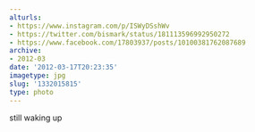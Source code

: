 ```yaml
---
alturls:
- https://www.instagram.com/p/ISWyDSshWv
- https://twitter.com/bismark/status/181113596992950272
- https://www.facebook.com/17803937/posts/10100381762087689
archive:
- 2012-03
date: '2012-03-17T20:23:35'
imagetype: jpg
slug: '1332015815'
type: photo
---
```


still waking up

